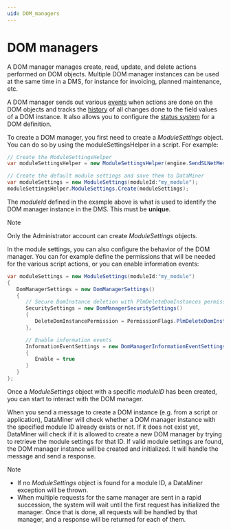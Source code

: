 ```yaml
---
uid: DOM_managers
---
```


# DOM managers

A DOM manager manages create, read, update, and delete actions performed on DOM objects. Multiple DOM manager instances can be used at the same time in a DMS, for instance for invoicing, planned maintenance, etc.

A DOM manager sends out various [events](xref:DOM_events) when actions are done on the DOM objects and tracks the [history](xref:DOM_history) of all changes done to the field values of a DOM instance. It also allows you to configure the [status system](xref:DOM_status_system) for a DOM definition.

To create a DOM manager, you first need to create a *ModuleSettings* object. You can do so by using the moduleSettingsHelper in a script. For example:

```csharp
// Create the ModuleSettingsHelper
var moduleSettingsHelper = new ModuleSettingsHelper(engine.SendSLNetMessages);

// Create the default module settings and save them to DataMiner
var moduleSettings = new ModuleSettings(moduleId:"my_module");
moduleSettingsHelper.ModuleSettings.Create(moduleSettings);
```

The *moduleId* defined in the example above is what is used to identify the DOM manager instance in the DMS. This must be **unique**.

> [!NOTE]
> Only the Administrator account can create *ModuleSettings* objects.

In the module settings, you can also configure the behavior of the DOM manager. You can for example define the permissions that will be needed for the various script actions, or you can enable information events:

```csharp
var moduleSettings = new ModuleSettings(moduleId:"my_module")
{
   DomManagerSettings = new DomManagerSettings()
   {
      // Secure DomInstance deletion with PlmDeleteDomInstances permission
      SecuritySettings = new DomManagerSecuritySettings()
      {
         DeleteDomInstancePermission = PermissionFlags.PlmDeleteDomInstances
      },

      // Enable information events
      InformationEventSettings = new DomManagerInformationEventSettings()
      {
         Enable = true
      }
   }
};
```

Once a *ModuleSettings* object with a specific *moduleID* has been created, you can start to interact with the DOM manager.

When you send a message to create a DOM instance (e.g. from a script or application), DataMiner will check whether a DOM manager instance with the specified module ID already exists or not. If it does not exist yet, DataMiner will check if it is allowed to create a new DOM manager by trying to retrieve the module settings for that ID. If valid module settings are found, the DOM manager instance will be created and initialized. It will handle the message and send a response.

> [!NOTE]
>
> - If no  *ModuleSettings* object is found for a module ID, a DataMiner exception will be thrown.
> - When multiple requests for the same manager are sent in a rapid succession, the system will wait until the first request has initialized the manager. Once that is done, all requests will be handled by that manager, and a response will be returned for each of them.
